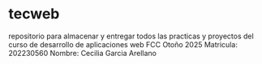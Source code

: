 # tecweb
repositorio para almacenar y entregar todos las practicas y proyectos del curso de desarrollo de aplicaciones web FCC Otoño 2025
Matricula: 202230560
Nombre: Cecilia Garcia Arellano
